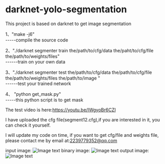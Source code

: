 ﻿# darknet-yolo-segmentation
This project is based on darknet to get image segmentation


1、"make -j6"         
-----compile the source code



2、"./darknet segmenter train the/path/to/cfg/data the/paht/to/cfg/file the/path/to/weights/files"   
------train on your own data



3、"./darknet segmenter test the/path/to/cfg/data the/path/to/cfg/file the/path/to/weights/files the/path/to/image "  
------test your trained network



4、 "python get_mask.py"         
-----this python script is to get mask

The test video is here:https://youtu.be/IWgyoBr6CZI

I have uploaded the cfg file(segment12.cfg),if you are interested in it, you can check it yourself.

I will update my code on time, if you want to get cfg/file and weights file, please contact me by email at:2239779352@qq.com

input image:
![Image text](https://github.com/zhengshoujian/darknet-yolo-segmentation/blob/master/origing.png)
binary image:
![Image text](https://github.com/zhengshoujian/darknet-yolo-segmentation/blob/master/pred1.png)
output image:
![Image text](https://github.com/zhengshoujian/darknet-yolo-segmentation/blob/master/result1.png)



